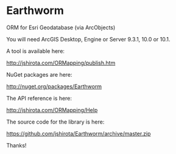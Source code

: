 Earthworm
=========

ORM for Esri Geodatabase (via ArcObjects)

You will need ArcGIS Desktop, Engine or Server 9.3.1, 10.0 or 10.1.

A tool is available here:

http://jshirota.com/ORMapping/publish.htm

NuGet packages are here:

http://nuget.org/packages/Earthworm

The API reference is here:

http://jshirota.com/ORMapping/Help

The source code for the library is here:

https://github.com/jshirota/Earthworm/archive/master.zip

Thanks!
